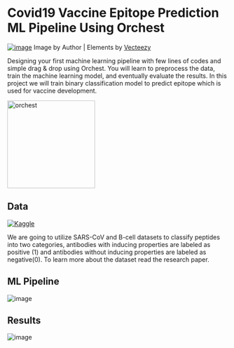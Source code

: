 # Covid19 Vaccine Epitope Prediction ML Pipeline Using Orchest 

[![image](https://user-images.githubusercontent.com/36753484/131174329-399eaf32-db13-40f6-a10e-c784a48788c1.png)](https://medium.com/@kingabzpro/a-new-way-to-design-machine-learning-pipelines-54700ed1aded)
Image by Author | Elements by [Vecteezy](https://medium.com/r/?url=https%3A%2F%2Fwww.vecteezy.com%2Fvector-art%2F2927244-smart-industry-4-0-internet-of-things-technology-vector-illustration)



Designing your first machine learning pipeline with few lines of codes and simple drag & drop using Orchest. You will learn to preprocess the data, train the machine learning model, and eventually evaluate the results. In this project we will train binary classification model to predict epitope which is used for vaccine development.

[<img src="https://user-images.githubusercontent.com/36753484/131175042-8fe07c0e-ef3a-497b-935a-b2ee7815f31e.png" alt="orchest" width="200"/>](https://github.com/orchest/orchest)

## Data
[<img alt="Kaggle" src="https://img.shields.io/badge/Kaggle_Dataset-161616?logo=Kaggle&style=for-the-badge" />](https://www.kaggle.com/futurecorporation/epitope-prediction)

We are going to utilize SARS-CoV and B-cell datasets to classify peptides into two categories, antibodies with inducing properties are labeled as positive (1) and antibodies without inducing properties are labeled as negative(0). To learn more about the dataset read the research paper.

## ML Pipeline
![image](https://user-images.githubusercontent.com/36753484/131174504-6d8f27c6-a5da-4d2b-b40b-a0f3e39f945c.png)

## Results
![image](https://user-images.githubusercontent.com/36753484/131174584-0bcdc37a-09b6-43f0-9e8f-a7083e190d60.png)


